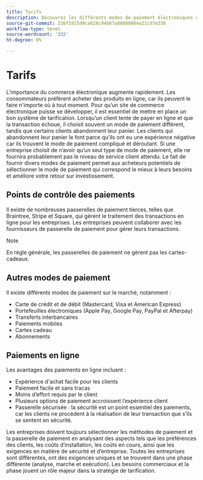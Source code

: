 ```yaml
---
title: Tarifs
description: Découvrez les différents modes de paiement électroniques et les avantages des paiements en ligne en général.
source-git-commit: 226f1925d9ca628c94b67a86888084a21cd7e336
workflow-type: tm+mt
source-wordcount: '332'
ht-degree: 0%

---
```



# Tarifs

L&#39;importance du commerce électronique augmente rapidement. Les consommateurs préfèrent acheter des produits en ligne, car ils peuvent le faire n&#39;importe où à tout moment. Pour qu’un site de commerce électronique puisse se développer, il est essentiel de mettre en place un bon système de tarification. Lorsqu’un client tente de payer en ligne et que la transaction échoue, il choisit souvent un mode de paiement différent, tandis que certains clients abandonnent leur panier. Les clients qui abandonnent leur panier le font parce qu’ils ont eu une expérience négative car ils trouvent le mode de paiement compliqué et déroutant. Si une entreprise choisit de n’avoir qu’un seul type de mode de paiement, elle ne fournira probablement pas le niveau de service client attendu. Le fait de fournir divers modes de paiement permet aux acheteurs potentiels de sélectionner le mode de paiement qui correspond le mieux à leurs besoins et améliore votre retour sur investissement.

## Points de contrôle des paiements

Il existe de nombreuses passerelles de paiement tierces, telles que Braintree, Stripe et Square, qui gèrent le traitement des transactions en ligne pour les entreprises. Les entreprises peuvent collaborer avec les fournisseurs de passerelle de paiement pour gérer leurs transactions.

>[!NOTE]
>
>En règle générale, les passerelles de paiement ne gèrent pas les cartes-cadeaux.

## Autres modes de paiement

Il existe différents modes de paiement sur le marché, notamment :

- Carte de crédit et de débit (Mastercard, Visa et American Express)
- Portefeuilles électroniques (Apple Pay, Google Pay, PayPal et Afterpay)
- Transferts interbancaires
- Paiements mobiles
- Cartes cadeau
- Abonnements

## Paiements en ligne

Les avantages des paiements en ligne incluent :

- Expérience d&#39;achat facile pour les clients
- Paiement facile et sans tracas
- Moins d’effort requis par le client
- Plusieurs options de paiement accroissent l’expérience client
- Passerelle sécurisée : la sécurité est un point essentiel des paiements, car les clients ne procèdent à la réalisation de leur transaction que s’ils se sentent en sécurité.

Les entreprises doivent toujours sélectionner les méthodes de paiement et la passerelle de paiement en analysant des aspects tels que les préférences des clients, les coûts d’installation, les coûts en cours, ainsi que les exigences en matière de sécurité et d’entreprise. Toutes les entreprises sont différentes, ont des exigences uniques et se trouvent dans une phase différente (analyse, marche et exécution). Les besoins commerciaux et la phase jouent un rôle majeur dans la stratégie de tarification.
